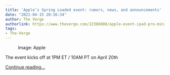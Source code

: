 ```yaml
---
title: 'Apple’s Spring Loaded event: rumors, news, and announcements'
date: "2021-04-15 20:16:34"
author: The Verge
authorlink: https://www.theverge.com/22386008/apple-event-ipad-pro-mini-pencil-spring-loaded-announcements-news-rumors
tags:
- The-Verge
---
```

<figure>
      <img alt="" src="https://cdn.vox-cdn.com/thumbor/RQfy_HJ-uLurWi5D4Bl4HGm8yKI=/34x0:1759x1150/1310x873/cdn.vox-cdn.com/uploads/chorus_image/image/69132951/Screen_Shot_2021_04_15_at_8.22.24_AM.0.png" />
        <figcaption>Image: Apple</figcaption>
    </figure>

  <p>The event kicks off at 1PM ET / 10AM PT on April 20th</p>
  <p>
    <a href="https://www.theverge.com/22386008/apple-event-ipad-pro-mini-pencil-spring-loaded-announcements-news-rumors">Continue reading&hellip;</a>
  </p>